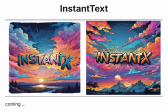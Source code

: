 <div align="center">
<h1>InstantText</h1>
</div>


|  |  |
:-------------------------:|:-------------------------:
<img src="./data/demo_1.jpg" width = "425" /> | <img src="./data/demo_2.jpg" width = "425" />


<!-- <div align=center>
<img src="./data/demo_512.png" width = "550" />
</div> -->

coming ...

